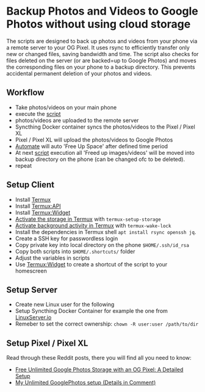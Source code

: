 # Backup Photos and Videos to Google Photos without using cloud storage

The scripts are designed to back up photos and videos from your phone via a remote server to your OG Pixel. It uses rsync to efficiently transfer only new or changed files, saving bandwidth and time. The script also checks for files deleted on the server (or are backed=up to Google Photos) and moves the corresponding files on your phone to a backup directory. This prevents accidental permanent deletion of your photos and videos.

## Workflow
- Take photos/videos on your main phone
- execute the [script](https://github.com/stephanschorer/googlephotos-unlimited/tree/main/scripts)
- photos/videos are uploaded to the remote server
- Syncthing Docker container syncs the photos/videos to the Pixel / Pixel XL
- Pixel / Pixel XL will upload the photos/videos to Google Photos
- [Automate](https://www.reddit.com/r/AutomateUser/) will auto 'Free Up Space' after defined time period
- At next [script](https://github.com/stephanschorer/googlephotos-unlimited/tree/main/scripts) execution all 'Freed up images/videos' will be moved into backup directory on the phone (can be changed ofc to be deleted).
- repeat

## Setup Client
- Install [Termux](https://f-droid.org/de/packages/com.termux/)
- Install [Termux:API](https://f-droid.org/de/packages/com.termux.api/)
- Install [Termux:Widget](https://f-droid.org/de/packages/com.termux.widget/)
- [Activate the storage in 
  Termux](https://wiki.termux.com/wiki/Internal_and_external_storage) with `termux-setup-storage`
- [Activate background activity in 
  Termux](https://wiki.termux.com/wiki/Termux-wake-lock) with `termux-wake-lock`
- Install the dependencies in Termux shell `apt install rsync openssh jq`.
- Create a SSH key for passwordless login
- Copy private key into local directory on the phone `$HOME/.ssh/id_rsa`
- Copy both scripts into `$HOME/.shortcuts/` folder
- Adjust the variables in scripts
- Use [Termux:Widget](https://f-droid.org/de/packages/com.termux.widget/) to create a shortcut of the script to your homescreen

## Setup Server
- Create new Linux user for the following
- Setup Syncthing Docker Container for example the one from [LinuxServer.io](https://docs.linuxserver.io/images/docker-syncthing/#application-setup:~:text=must%20be%20provided.-,docker%2Dcompose%20(recommended%2C%20click%20here%20for%20more%20info),-%C2%B6)
- Remeber to set the correct ownership: `chown -R user:user /path/to/dir`

## Setup Pixel / Pixel XL
Read through these Reddit posts, there you will find all you need to know:
- [Free Unlimited Google Photos Storage with an OG Pixel: A Detailed Setup](https://www.reddit.com/r/googlephotos/comments/1g1ryxb/free_unlimited_google_photos_storage_with_an_og/)
- [My Unlimited GooglePhotos setup (Details in Comment)](https://www.reddit.com/r/DataHoarder/comments/wy6r18/my_unlimited_googlephotos_setup_details_in_comment/)
